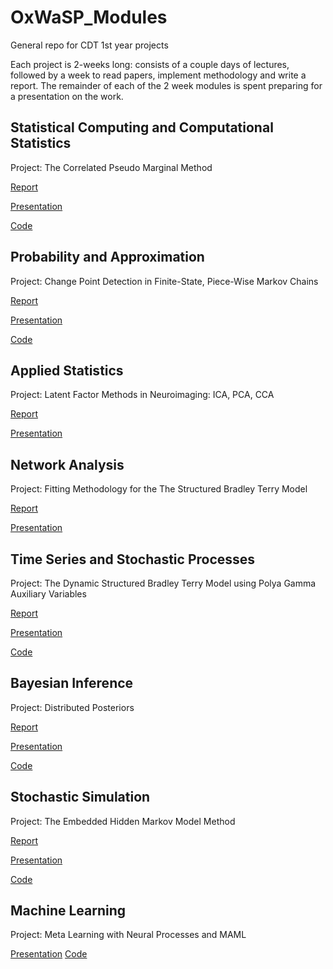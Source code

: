 # OxWaSP_Modules
General repo for CDT 1st year projects

Each project is 2-weeks long: consists of a couple days of lectures, followed by a week to read papers, implement methodology and write a report. The remainder of each of the 2 week modules is spent preparing for a presentation on the work.

## Statistical Computing and Computational Statistics

Project: The Correlated Pseudo Marginal Method

[Report](https://github.com/JTT94/cpmmc/blob/master/vignettes/cpmmc.pdf)

[Presentation](https://github.com/JTT94/cpmmc/blob/master/Correlated_Pseudo_Marginal_Monte_Carlo.pdf)

[Code](https://github.com/JTT94/cpmmc)


## Probability and Approximation

Project: Change Point Detection in Finite-State, Piece-Wise Markov Chains

[Report](https://github.com/JTT94/mcchangepoints/blob/master/reports/Change_Points.pdf)

[Presentation](https://github.com/JTT94/mcchangepoints/blob/master/reports/pres.pdf)

[Code](https://github.com/JTT94/mcchangepoints)

## Applied Statistics 

Project: Latent Factor Methods in Neuroimaging: ICA, PCA, CCA

[Report](https://github.com/JTT94/OxWaSP_Modules/blob/master/Applied_Statistics/LatentFactors.pdf)

[Presentation](https://github.com/JTT94/OxWaSP_Modules/blob/master/Applied_Statistics/Latent_Factor_Methods_in_Neuroimaging_Data.pdf)

## Network Analysis

Project: Fitting Methodology for the The Structured Bradley Terry Model

[Report](https://github.com/JTT94/OxWaSP_Modules/blob/master/Network_Analysis/Network_Analysis.pdf)

[Presentation](https://github.com/JTT94/OxWaSP_Modules/blob/master/Network_Analysis/Structured_BT_Presentation.pdf)


## Time Series and Stochastic Processes

Project: The Dynamic Structured Bradley Terry Model using Polya Gamma Auxiliary Variables

[Report]()

[Presentation]()

[Code]()

## Bayesian Inference

Project: Distributed Posteriors

[Report](https://github.com/JTT94/distributed_posteriors/blob/master/Distributed_Posteriors.pdf)

[Presentation](https://github.com/JTT94/distributed_posteriors/blob/master/Distributed%20Posterior%20Presentation.pdf)

[Code](https://github.com/JTT94/distributed_posteriors)

## Stochastic Simulation

Project: The Embedded Hidden Markov Model Method

[Report]()

[Presentation]()

[Code]()

## Machine Learning

Project: Meta Learning with Neural Processes and MAML

[Presentation](https://github.com/JTT94/neural_processes/blob/master/Module_8___Meta_Learning.pdf)
[Code](https://github.com/JTT94/neural_processes)
